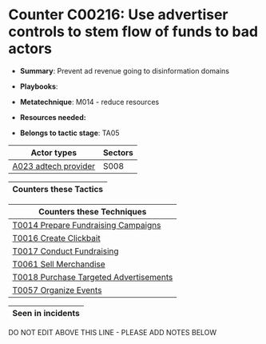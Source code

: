 # Counter C00216: Use advertiser controls to stem flow of funds to bad actors

* **Summary**: Prevent ad revenue going to disinformation domains

* **Playbooks**: 

* **Metatechnique**: M014 - reduce resources

* **Resources needed:** 

* **Belongs to tactic stage**: TA05


| Actor types | Sectors |
| ----------- | ------- |
| [A023 adtech provider](../../generated_pages/actortypes/A023.md) | S008 |



| Counters these Tactics |
| ---------------------- |



| Counters these Techniques |
| ------------------------- |
| [T0014 Prepare Fundraising Campaigns](../../generated_pages/techniques/T0014.md) |
| [T0016 Create Clickbait](../../generated_pages/techniques/T0016.md) |
| [T0017 Conduct Fundraising](../../generated_pages/techniques/T0017.md) |
| [T0061 Sell Merchandise](../../generated_pages/techniques/T0061.md) |
| [T0018 Purchase Targeted Advertisements](../../generated_pages/techniques/T0018.md) |
| [T0057 Organize Events](../../generated_pages/techniques/T0057.md) |



| Seen in incidents |
| ----------------- |


DO NOT EDIT ABOVE THIS LINE - PLEASE ADD NOTES BELOW